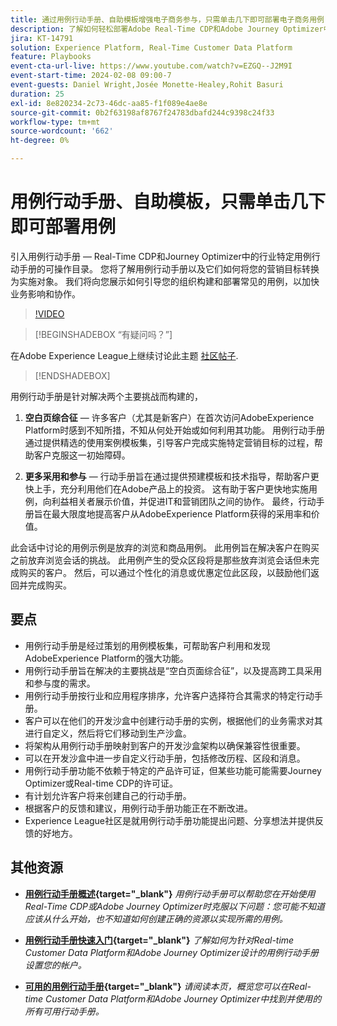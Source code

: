 ```yaml
---
title: 通过用例行动手册、自助模板增强电子商务参与，只需单击几下即可部署电子商务用例
description: 了解如何轻松部署Adobe Real-Time CDP和Adobe Journey Optimizer中的用例行动手册，并解锁潜在的改进电子商务客户参与度。
jira: KT-14791
solution: Experience Platform, Real-Time Customer Data Platform
feature: Playbooks
event-cta-url-live: https://www.youtube.com/watch?v=EZGQ--J2M9I
event-start-time: 2024-02-08 09:00-7
event-guests: Daniel Wright,Josée Monette-Healey,Rohit Basuri
duration: 25
exl-id: 8e820234-2c73-46dc-aa85-f1f089e4ae8e
source-git-commit: 0b2f63198af8767f24783dbafd244c9398c24f33
workflow-type: tm+mt
source-wordcount: '662'
ht-degree: 0%

---
```


# 用例行动手册、自助模板，只需单击几下即可部署用例

引入用例行动手册 — Real-Time CDP和Journey Optimizer中的行业特定用例行动手册的可操作目录。 您将了解用例行动手册以及它们如何将您的营销目标转换为实施对象。 我们将向您展示如何引导您的组织构建和部署常见的用例，以加快业务影响和协作。

>[!VIDEO](https://video.tv.adobe.com/v/3426930/?quality=12&learn=on)

>[!BEGINSHADEBOX “有疑问吗？”]

在Adobe Experience League上继续讨论此主题 [社区帖子](https://experienceleaguecommunities.adobe.com/t5/adobe-experience-platform/experience-league-live-post-session-discussion-use-case/m-p/651643#M488).

>[!ENDSHADEBOX]

用例行动手册是针对解决两个主要挑战而构建的，

1. **空白页综合征**  — 许多客户（尤其是新客户）在首次访问AdobeExperience Platform时感到不知所措，不知从何处开始或如何利用其功能。 用例行动手册通过提供精选的使用案例模板集，引导客户完成实施特定营销目标的过程，帮助客户克服这一初始障碍。

1. **更多采用和参与**  — 行动手册旨在通过提供预建模板和技术指导，帮助客户更快上手，充分利用他们在Adobe产品上的投资。  这有助于客户更快地实施用例，向利益相关者展示价值，并促进IT和营销团队之间的协作。  最终，行动手册旨在最大限度地提高客户从AdobeExperience Platform获得的采用率和价值。

此会话中讨论的用例示例是放弃的浏览和商品用例。 此用例旨在解决客户在购买之前放弃浏览会话的挑战。 此用例产生的受众区段将是那些放弃浏览会话但未完成购买的客户。 然后，可以通过个性化的消息或优惠定位此区段，以鼓励他们返回并完成购买。

## 要点

* 用例行动手册是经过策划的用例模板集，可帮助客户利用和发现AdobeExperience Platform的强大功能。
* 用例行动手册旨在解决的主要挑战是“空白页面综合征”，以及提高跨工具采用和参与度的需求。
* 用例行动手册按行业和应用程序排序，允许客户选择符合其需求的特定行动手册。
* 客户可以在他们的开发沙盒中创建行动手册的实例，根据他们的业务需求对其进行自定义，然后将它们移动到生产沙盒。
* 将架构从用例行动手册映射到客户的开发沙盒架构以确保兼容性很重要。
* 可以在开发沙盒中进一步自定义行动手册，包括修改历程、区段和消息。
* 用例行动手册功能不依赖于特定的产品许可证，但某些功能可能需要Journey Optimizer或Real-time CDP的许可证。
* 有计划允许客户将来创建自己的行动手册。
* 根据客户的反馈和建议，用例行动手册功能正在不断改进。
* Experience League社区是就用例行动手册功能提出问题、分享想法并提供反馈的好地方。

## 其他资源

* **[用例行动手册概述](https://experienceleague.adobe.com/docs/experience-platform/use-case-playbooks/playbooks/overview.html){target="_blank"}**
  *用例行动手册可以帮助您在开始使用Real-Time CDP或Adobe Journey Optimizer时克服以下问题：您可能不知道应该从什么开始，也不知道如何创建正确的资源以实现所需的用例。*

* **[用例行动手册快速入门](https://experienceleague.adobe.com/docs/experience-platform/use-case-playbooks/playbooks/get-started.html?lang=zh-Hans){target="_blank"}**
  *了解如何为针对Real-time Customer Data Platform和Adobe Journey Optimizer设计的用例行动手册设置您的帐户。*

* **[可用的用例行动手册](https://experienceleague.adobe.com/docs/experience-platform/use-case-playbooks/playbooks/playbooks-list.html?lang=zh-Hans){target="_blank"}**
  *请阅读本页，概览您可以在Real-time Customer Data Platform和Adobe Journey Optimizer中找到并使用的所有可用行动手册。*
